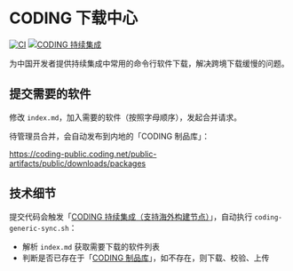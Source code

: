 # CODING 下载中心

[![CI](https://github.com/sinkcup/coding-download-center/actions/workflows/ci.yml/badge.svg)](https://github.com/sinkcup/coding-download-center/actions/workflows/ci.yml)
[![CODING 持续集成](https://coding-public.coding.net/badges/public/job/635809/main/build.svg)](https://e.coding.net/register?invite_register_token=8480c005dcae42a58ae5b2e89bf258a0)

为中国开发者提供持续集成中常用的命令行软件下载，解决跨境下载缓慢的问题。

## 提交需要的软件

修改 `index.md`，加入需要的软件（按照字母顺序），发起合并请求。

待管理员合并，会自动发布到内地的「CODING 制品库」：

https://coding-public.coding.net/public-artifacts/public/downloads/packages

## 技术细节

提交代码会触发「[CODING 持续集成（支持海外构建节点）](https://coding.net/products/ci)」，自动执行 `coding-generic-sync.sh`：

-   解析 `index.md` 获取需要下载的软件列表
-   判断是否已存在于「[CODING 制品库](https://coding.net/products/artifacts)」，如不存在，则下载、校验、上传
